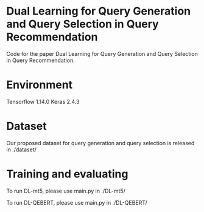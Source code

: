 # Dual Learning for Query Generation and Query Selection in Query Recommendation

Code for the paper Dual Learning for Query Generation and Query Selection in Query Recommendation.


# Environment
Tensorflow 1.14.0
Keras 2.4.3

# Dataset
Our proposed dataset for query generation and query selection is released in ./dataset/

# Training and evaluating

To run DL-mt5, please use main.py in ./DL-mt5/

To run DL-QEBERT, please use main.py in ./DL-QEBERT/

